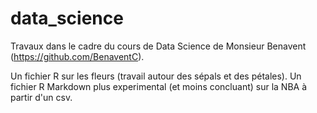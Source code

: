 # data_science
Travaux dans le cadre du cours de Data Science de Monsieur Benavent (https://github.com/BenaventC). 

Un fichier R sur les fleurs (travail autour des sépals et des pétales).
Un fichier R Markdown plus experimental (et moins concluant) sur la NBA à partir d'un csv.
